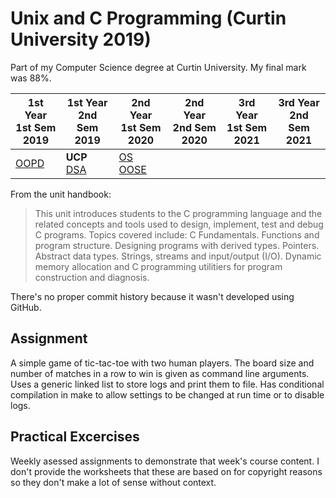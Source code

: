 # Unix and C Programming (Curtin University 2019)

Part of my Computer Science degree at Curtin University. My final mark was 88%.

1st Year <br> 1st Sem <br> 2019 | 1st Year <br> 2nd Sem <br> 2019 | 2nd Year <br> 1st Sem <br> 2020 | 2nd Year <br> 2nd Sem <br> 2020 | 3rd Year <br> 1st Sem <br> 2021 | 3rd Year <br> 2nd Sem <br> 2021  
--- | --- | --- | --- | --- | --- |
[OOPD](https://github.com/Alecadabra/OOPD) | **UCP**<br>[DSA](https://github.com/Alecadabra/DSA) | [OS](https://github.com/Alecadabra/OS)<br>[OOSE](https://github.com/Alecadabra/OOSE)

From the unit handbook:

> This unit introduces students to the C programming language and the related concepts and tools used to design, implement, test and debug C programs. Topics covered include: C Fundamentals. Functions and program structure. Designing programs with derived types. Pointers. Abstract data types. Strings, streams and input/output (I/O). Dynamic memory allocation and C programming utilitiers for program construction and diagnosis.

There's no proper commit history because it wasn't developed using GitHub.

## Assignment

A simple game of tic-tac-toe with two human players. The board size and number of matches in a row to win is given as command line arguments. Uses a generic linked list to store logs and print them to file. Has conditional compilation in make to allow settings to be changed at run time or to disable logs.

## Practical Excercises

Weekly asessed assignments to demonstrate that week's course content. I don't provide the worksheets that these are based on for copyright reasons so they don't make a lot of sense without context.
